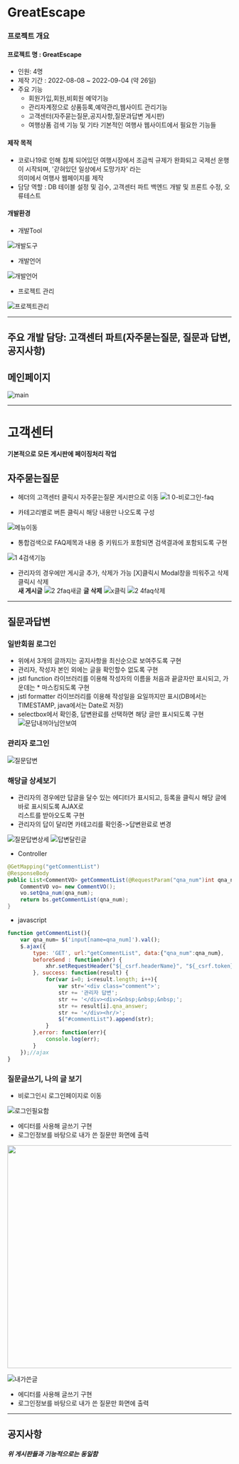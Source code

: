 # GreatEscape
### 프로젝트 개요
#### 프로젝트 명 : GreatEscape 
- 인원: 4명
- 제작 기간 : 2022-08-08 ~ 2022-09-04 (약 26일)
- 주요 기능  
	+ 회원가입,회원,비회원 예약기능 
	+ 관리자계정으로 상품등록,예약관리,웹사이트 관리기능
	+ 고객센터(자주묻는질문,공지사항,질문과답변 게시판) 
	+ 여행상품 검색 기능 및 기타 기본적인 여행사 웹사이트에서 필요한 기능들
#### 제작 목적 
- 코로나19로 인해 침체 되어있던 여행시장에서 조금씩 규제가 완화되고 국제선 운행이 시작되며, '갇혀있던 일상에서 도망가자' 라는 <br/>의미에서 여행사 웹페이지를 제작 
- 담당 역할 : DB 테이블 설정 및 검수, 고객센터 파트 백엔드 개발 및 프론트 수정, 오류테스트
#### 개발환경
- 개발Tool

![개발도구](https://user-images.githubusercontent.com/107594290/190176165-857319b3-cf72-4468-96cc-b6204d7f90e6.png)
- 개발언어

![개발언어](https://user-images.githubusercontent.com/107594290/190176200-9a766435-0cd9-4121-9ea7-5f65d4d1cf17.png)
- 프로젝트 관리

![프로젝트관리](https://user-images.githubusercontent.com/107594290/190176214-dcf1e345-f795-49d6-9e74-628b53e4c1ae.png)
****
## 주요 개발 담당: 고객센터 파트(자주묻는질문, 질문과 답변, 공지사항)
<h2 >메인페이지</h2>

![main](https://user-images.githubusercontent.com/107594290/190180797-41efefb2-6bb8-4060-9927-18c0bf248710.png)

*****
# 고객센터
__기본적으로 모든 게시판에 페이징처리 작업__
## 자주묻는질문
- 헤더의 고객센터 클릭시 자주묻는질문 게시판으로 이동
![1 0-비로그인-faq](https://user-images.githubusercontent.com/107594290/189573281-df773a05-8eea-4102-8e82-ca63f56a5adf.png)

- 카테고리별로 버튼 클릭시 해당 내용만 나오도록 구성

![메뉴이동](https://user-images.githubusercontent.com/107594290/189573647-3a3bed83-63fa-4a08-9aae-3851e5326d10.png)

- 통합검색으로 FAQ제목과 내용 중 키워드가 포함되면 검색결과에 포함되도록 구현

![1 4검색기능](https://user-images.githubusercontent.com/107594290/189574087-6f065915-d0ec-422d-a3f8-04e7b6adb26e.png)
- 관리자의 경우에만 게시글 추가, 삭제가 가능 [X]클릭시 Modal창을 띄워주고 삭제 클릭시 삭제<br/>
__새 게시글__
![2 2faq새글](https://user-images.githubusercontent.com/107594290/190187306-83be63e9-19bc-40cd-bedc-5560e9bda274.png)
__글 삭제__
![x클릭](https://user-images.githubusercontent.com/107594290/189574531-f8deca15-cddc-4e1a-8e07-bfb035d668ad.png)
![2 4faq삭제](https://user-images.githubusercontent.com/107594290/189574168-69151f75-10be-4f10-9f36-9986725670b4.png)

<hr/>

## 질문과답변
### 일반회원 로그인
- 위에서 3개의 글까지는 공지사항을 최신순으로 보여주도록 구현
- 관리자, 작성자 본인 외에는 글을 확인할수 없도록 구현
- jstl function 라이브러리를 이용해 작성자의 이름을 처음과 끝글자만 표시되고, 가운데는 * 마스킹되도록 구현 
- jstl formatter 라이브러리를 이용해 작성일을 요일까지만 표시(DB에서는 TIMESTAMP, java에서는 Date로 저장)
- selectbox에서 확인중, 답변완료를 선택하면 해당 글만 표시되도록 구현
![문답내꺼아님안보여](https://user-images.githubusercontent.com/107594290/189586688-dcf2f64b-a4fe-4594-ba46-73b3a4b01ec8.png)
### 관리자 로그인
![질문답변](https://user-images.githubusercontent.com/107594290/189583251-d1413b36-5f6a-41ad-9f19-ccd59594b351.png)

### 해당글 상세보기
- 관리자의 경우에만 답글을 달수 있는 에디터가 표시되고, 등록을 클릭시 해당 글에 바로 표시되도록 AJAX로 <br/>리스트를 받아오도록 구현
- 관리자의 답이 달리면 카테고리를 확인중->답변완료로 변경

![질문답변상세](https://user-images.githubusercontent.com/107594290/189584053-9666e33c-6ab8-4982-be55-427d0c30be97.png)
![답변달린글](https://user-images.githubusercontent.com/107594290/189584368-099a800c-b593-4c09-b2aa-bcf08c1ad477.png)
* Controller
```java
@GetMapping("getCommentList")
@ResponseBody
public List<CommentVO> getCommentList(@RequestParam("qna_num")int qna_num)throws Exception{
	CommentVO vo= new CommentVO();
	vo.setQna_num(qna_num);
	return bs.getCommentList(qna_num);
}
```
* javascript
```javascript
function getCommentList(){
	var qna_num= $('input[name=qna_num]').val();
	$.ajax({
		type: 'GET', url:"getCommentList", data:{"qna_num":qna_num},
		beforeSend : function(xhr) { 
			xhr.setRequestHeader("${_csrf.headerName}", "${_csrf.token}");
		}, success: function(result) {
			for(var i=0; i<result.length; i++){
				var str='<div class="comment">';
				str += '관리자 답변';
				str += '</div><div>&nbsp;&nbsp;&nbsp;';
				str += result[i].qna_answer;
				str += '</div><hr/>';
				$("#commentList").append(str);
			}
		},error: function(err){
			console.log(err);
		} 
	});//ajax			
}
```
### 질문글쓰기, 나의 글 보기
- 비로그인시 로그인페이지로 이동

![로그인필요함](https://user-images.githubusercontent.com/107594290/189587552-2f67df08-c808-4203-9ee3-beb61421068e.png)

- 에디터를 사용해 글쓰기 구현
- 로그인정보를 바탕으로 내가 쓴 질문만 화면에 출력

<img src="https://user-images.githubusercontent.com/107594290/189587947-0d80ae63-2b34-4b1e-84ff-bab56649e230.png" width="700" height="500"/> 

![내가쓴글](https://user-images.githubusercontent.com/107594290/189587937-661cfc77-f20a-45c4-bb26-de7561687d2a.png)

- 에디터를 사용해 글쓰기 구현
- 로그인정보를 바탕으로 내가 쓴 질문만 화면에 출력
<hr/>

## 공지사항

##### 위 게시판들과 기능적으로는 동일함
